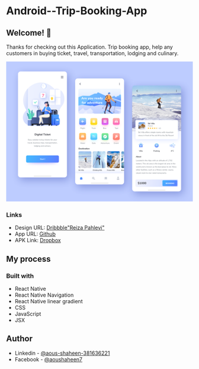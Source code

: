 # Android--Trip-Booking-App
## Welcome! 👋

Thanks for checking out this Application.
Trip booking app, help any customers in buying ticket, travel, transportation, lodging and culinary.

![Trip Booking App](./showcase/view01.png)

### Links

- Design URL: [Dribbble"Reiza Pahlevi"](https://dribbble.com/shots/13988973-Digitalz-Ticket)
- App URL: [Github](https://github.com/shaheen7a/Android--Trip-Booking-App.git)
- APK Link: [Dropbox](https://www.dropbox.com/s/tgt0nhhxuk2wd55/application-49877031-ccef-4ee1-a164-756c1b27a8c0.apk?dl=0)

## My process
### Built with

- React Native
- React Native Navigation
- React Native linear gradient
- CSS
- JavaScript
- JSX

## Author

- Linkedin - [@aous-shaheen-381636221](https://www.linkedin.com/in/shaheen2001/)
- Facebook - [@aoushaheen7](https://www.facebook.com/shaheen72001/)
